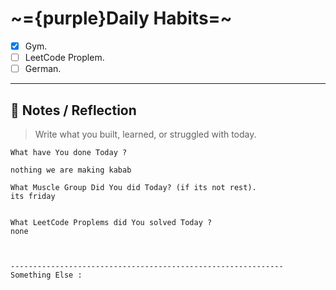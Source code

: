
# ~={purple}Daily Habits=~
- [x]  Gym.
- [ ]  LeetCode Proplem.
- [ ]  German.

---

## 🧠 Notes / Reflection

> Write what you built, learned, or struggled with today.

```
What have You done Today ?

nothing we are making kabab

What Muscle Group Did You did Today? (if its not rest).
its friday


What LeetCode Proplems did You solved Today ?
none



-------------------------------------------------------------
Something Else :


```



